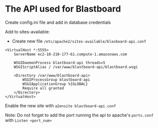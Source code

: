 # The API used for Blastboard

Create config.ini file and add in database credentials

Add to sites-available:

- Create new file `/etc/apache2/sites-available/blasboard-api.conf`
```
<VirtualHost *:5555>
    ServerName ec2-18-210-177-61.compute-1.amazonaws.com

    WSGIDaemonProcess blastboard-api threads=5
    WSGIScriptAlias / /var/www/blastboard-api/blastboard.wsgi

    <Directory /var/www/blastboard-api>
        WSGIProcessGroup blastboard-api
        WSGIApplicationGroup %{GLOBAL}
        Require all granted
    </Directory>
</VirtualHost>
```
Enable the new site with `a2ensite blastboard-api.conf`

Note: Do not forget to add the port running the api to apache's `ports.conf` with `Listen <port_num>`
